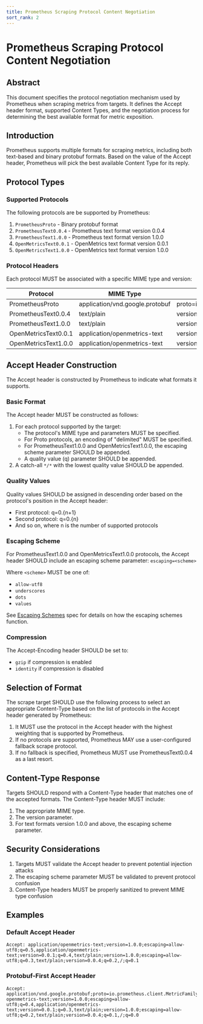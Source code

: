 ```yaml
---
title: Prometheus Scraping Protocol Content Negotiation
sort_rank: 2
---
```


# Prometheus Scraping Protocol Content Negotiation

## Abstract

This document specifies the protocol negotiation mechanism used by Prometheus
when scraping metrics from targets. It defines the Accept header format,
supported Content Types, and the negotiation process for determining the best
available format for metric exposition.

## Introduction

Prometheus supports multiple formats for scraping metrics, including both
text-based and binary protobuf formats. Based on the value of the Accept header,
Prometheus will pick the best available Content Type for its reply.

## Protocol Types

### Supported Protocols

The following protocols are be supported by Prometheus:

1. `PrometheusProto` - Binary protobuf format
2. `PrometheusText0.0.4` - Prometheus text format version 0.0.4
3. `PrometheusText1.0.0` - Prometheus text format version 1.0.0
4. `OpenMetricsText0.0.1` - OpenMetrics text format version 0.0.1
5. `OpenMetricsText1.0.0` - OpenMetrics text format version 1.0.0

### Protocol Headers

Each protocol MUST be associated with a specific MIME type and version:

| Protocol             | MIME Type                       | Parameters                                                 |
| -------------------- | ------------------------------- | ---------------------------------------------------------- |
| PrometheusProto      | application/vnd.google.protobuf | proto=io.prometheus.client.MetricFamily;encoding=delimited |
| PrometheusText0.0.4  | text/plain                      | version=0.0.4                                              |
| PrometheusText1.0.0  | text/plain                      | version=1.0.0                                              |
| OpenMetricsText0.0.1 | application/openmetrics-text    | version=0.0.1                                              |
| OpenMetricsText1.0.0 | application/openmetrics-text    | version=1.0.0                                              |

## Accept Header Construction

The Accept header is constructed by Prometheus to indicate what formats
it supports.

### Basic Format

The Accept header MUST be constructed as follows:

1. For each protocol supported by the target:
   - The protocol's MIME type and parameters MUST be specified.
   - For Proto protocols, an encoding of "delimited" MUST be specified.
   - For PrometheusText1.0.0 and OpenMetricsText1.0.0, the escaping scheme
     parameter SHOULD be appended.
   - A quality value (q) parameter SHOULD be appended.
2. A catch-all `*/*` with the lowest quality value SHOULD be appended.

### Quality Values

Quality values SHOULD be assigned in descending order based on the protocol's
position in the Accept header:

- First protocol: q=0.{n+1}
- Second protocol: q=0.{n}
- And so on, where n is the number of supported protocols

### Escaping Scheme

For PrometheusText1.0.0 and OpenMetricsText1.0.0 protocols, the Accept header
SHOULD include an escaping scheme parameter: `escaping=<scheme>`

Where `<scheme>` MUST be one of:
- `allow-utf8`
- `underscores`
- `dots`
- `values`

See [Escaping Schemes](escaping_schemes.md) spec for details on how the escaping
schemes function.

### Compression

The Accept-Encoding header SHOULD be set to:
- `gzip` if compression is enabled
- `identity` if compression is disabled

## Selection of Format

The scrape target SHOULD use the following process to select an appropriate
Content-Type based on the list of protocols in the Accept header generated by
Prometheus:

1. It MUST use the protocol in the Accept header with the highest weighting that
   is supported by Prometheus.
2. If no protocols are supported, Prometheus MAY use a user-configured fallback
   scrape protocol.
3. If no fallback is specified, Prometheus MUST use PrometheusText0.0.4 as a
   last resort.

## Content-Type Response

Targets SHOULD respond with a Content-Type header that matches one of the
accepted formats. The Content-Type header MUST include:

1. The appropriate MIME type.
2. The version parameter.
3. For text formats version 1.0.0 and above, the escaping scheme parameter.

## Security Considerations

1. Targets MUST validate the Accept header to prevent potential injection attacks
2. The escaping scheme parameter MUST be validated to prevent protocol confusion
3. Content-Type headers MUST be properly sanitized to prevent MIME type confusion

## Examples

### Default Accept Header

```
Accept: application/openmetrics-text;version=1.0.0;escaping=allow-utf8;q=0.5,application/openmetrics-text;version=0.0.1;q=0.4,text/plain;version=1.0.0;escaping=allow-utf8;q=0.3,text/plain;version=0.0.4;q=0.2,/;q=0.1
```


### Protobuf-First Accept Header

```
Accept: application/vnd.google.protobuf;proto=io.prometheus.client.MetricFamily;encoding=delimited;q=0.5,application/
openmetrics-text;version=1.0.0;escaping=allow-utf8;q=0.4,application/openmetrics-text;version=0.0.1;q=0.3,text/plain;version=1.0.0;escaping=allow-utf8;q=0.2,text/plain;version=0.0.4;q=0.1,/;q=0.0
```
